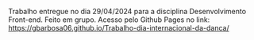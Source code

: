 Trabalho entregue no dia 29/04/2024 para a disciplina Desenvolvimento Front-end.
Feito em grupo.
Acesso pelo Github Pages no link: https://gbarbosa06.github.io/Trabalho-dia-internacional-da-danca/
